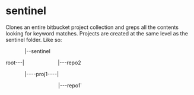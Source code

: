# sentinel
Clones an entire bitbucket project collection and greps all the contents looking for keyword matches.  Projects are created at the same level as the sentinel folder.  Like so:



&nbsp;&nbsp;&nbsp;&nbsp;&nbsp;&nbsp;&nbsp;&nbsp;&nbsp;&nbsp;&nbsp;&nbsp;&nbsp;|--sentinel

root---|&nbsp;&nbsp;&nbsp;&nbsp;&nbsp;&nbsp;&nbsp;&nbsp;&nbsp;&nbsp;&nbsp;&nbsp;&nbsp;&nbsp;&nbsp;&nbsp;&nbsp;&nbsp;&nbsp;&nbsp;&nbsp;&nbsp;&nbsp;|---repo2

&nbsp;&nbsp;&nbsp;&nbsp;&nbsp;&nbsp;&nbsp;&nbsp;&nbsp;&nbsp;&nbsp;&nbsp;&nbsp;|----proj1----|

&nbsp;&nbsp;&nbsp;&nbsp;&nbsp;&nbsp;&nbsp;&nbsp;&nbsp;&nbsp;&nbsp;&nbsp;&nbsp;&nbsp;&nbsp;&nbsp;&nbsp;&nbsp;&nbsp;&nbsp;&nbsp;&nbsp;&nbsp;&nbsp;&nbsp;&nbsp;&nbsp;&nbsp;&nbsp;&nbsp;&nbsp;&nbsp;&nbsp;&nbsp;&nbsp;&nbsp;|---repo1`
